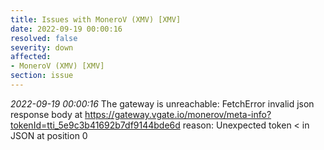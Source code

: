 ```yaml
---
title: Issues with MoneroV (XMV) [XMV]
date: 2022-09-19 00:00:16
resolved: false
severity: down
affected:
- MoneroV (XMV) [XMV]
section: issue
---
```


*2022-09-19 00:00:16* The gateway is unreachable: FetchError invalid json response body at https://gateway.vgate.io/monerov/meta-info?tokenId=tti_5e9c3b41692b7df9144bde6d reason: Unexpected token < in JSON at position 0